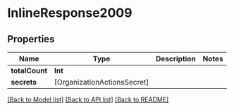 # InlineResponse2009

## Properties
Name | Type | Description | Notes
------------ | ------------- | ------------- | -------------
**totalCount** | **Int** |  | 
**secrets** | [OrganizationActionsSecret] |  | 

[[Back to Model list]](../README.md#documentation-for-models) [[Back to API list]](../README.md#documentation-for-api-endpoints) [[Back to README]](../README.md)


